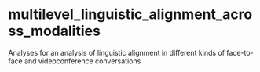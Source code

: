 # multilevel_linguistic_alignment_across_modalities
Analyses for an analysis of linguistic alignment in different kinds of face-to-face and videoconference conversations
